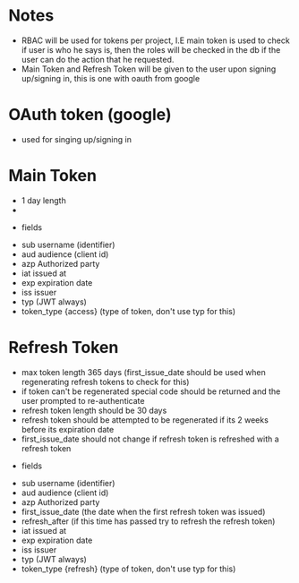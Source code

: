# Notes

- RBAC will be used for tokens per project, I.E main token is used to check if user is who he says is, then the roles 
will be checked in the db if the user can do the action that he requested.
- Main Token and Refresh Token will be given to the user upon signing up/signing in, this is one with oauth from google

# OAuth token (google)
- used for singing up/signing in

# Main Token
- 1 day length
- 
* fields
- sub username (identifier)
- aud audience (client id)
- azp Authorized party
- iat issued at
- exp expiration date
- iss issuer
- typ (JWT always)
- token_type {access} (type of token, don't use typ for this)

# Refresh Token
- max token length 365 days (first_issue_date should be used when regenerating refresh tokens to check for this)
- if token can't be regenerated special code should be returned and the user prompted to re-authenticate
- refresh token length should be 30 days
- refresh token should be attempted to be regenerated if its 2 weeks before its expiration date 
- first_issue_date should not change if refresh token is refreshed with a refresh token
* fields
- sub username (identifier)
- aud audience (client id)
- azp Authorized party 
- first_issue_date (the date when the first refresh token was issued)
- refresh_after (if this time has passed try to refresh the refresh token)
- iat issued at
- exp expiration date
- iss issuer
- typ (JWT always)
- token_type {refresh} (type of token, don't use typ for this)
